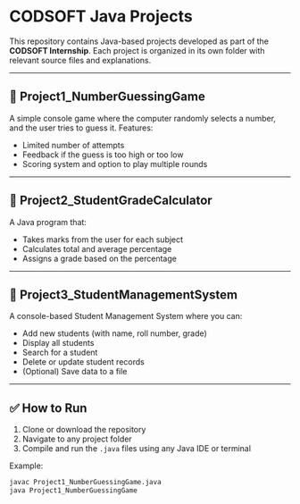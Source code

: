 # CODSOFT Java Projects

This repository contains Java-based projects developed as part of the **CODSOFT Internship**. Each project is organized in its own folder with relevant source files and explanations.

---

## 📁 Project1_NumberGuessingGame

A simple console game where the computer randomly selects a number, and the user tries to guess it. Features:
- Limited number of attempts
- Feedback if the guess is too high or too low
- Scoring system and option to play multiple rounds

---

## 📁 Project2_StudentGradeCalculator

A Java program that:
- Takes marks from the user for each subject
- Calculates total and average percentage
- Assigns a grade based on the percentage

---

## 📁 Project3_StudentManagementSystem

A console-based Student Management System where you can:
- Add new students (with name, roll number, grade)
- Display all students
- Search for a student
- Delete or update student records
- (Optional) Save data to a file

---

## ✅ How to Run

1. Clone or download the repository
2. Navigate to any project folder
3. Compile and run the `.java` files using any Java IDE or terminal

Example:
```bash
javac Project1_NumberGuessingGame.java
java Project1_NumberGuessingGame

